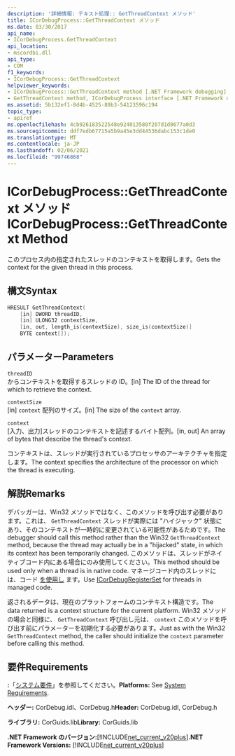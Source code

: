 ```yaml
---
description: '詳細情報: テキスト処理:: GetThreadContext メソッド'
title: ICorDebugProcess::GetThreadContext メソッド
ms.date: 03/30/2017
api_name:
- ICorDebugProcess.GetThreadContext
api_location:
- mscordbi.dll
api_type:
- COM
f1_keywords:
- ICorDebugProcess::GetThreadContext
helpviewer_keywords:
- ICorDebugProcess::GetThreadContext method [.NET Framework debugging]
- GetThreadContext method, ICorDebugProcess interface [.NET Framework debugging]
ms.assetid: 5b132ef1-8d4b-4525-89b3-54123596c194
topic_type:
- apiref
ms.openlocfilehash: 4cb926183522548e924013580f207d1d0677a0d3
ms.sourcegitcommit: ddf7edb67715a5b9a45e3dd44536dabc153c1de0
ms.translationtype: MT
ms.contentlocale: ja-JP
ms.lasthandoff: 02/06/2021
ms.locfileid: "99746868"
---
```

# <a name="icordebugprocessgetthreadcontext-method"></a><span data-ttu-id="0a74c-103">ICorDebugProcess::GetThreadContext メソッド</span><span class="sxs-lookup"><span data-stu-id="0a74c-103">ICorDebugProcess::GetThreadContext Method</span></span>

<span data-ttu-id="0a74c-104">このプロセス内の指定されたスレッドのコンテキストを取得します。</span><span class="sxs-lookup"><span data-stu-id="0a74c-104">Gets the context for the given thread in this process.</span></span>  
  
## <a name="syntax"></a><span data-ttu-id="0a74c-105">構文</span><span class="sxs-lookup"><span data-stu-id="0a74c-105">Syntax</span></span>  
  
```cpp  
HRESULT GetThreadContext(  
    [in] DWORD threadID,  
    [in] ULONG32 contextSize,  
    [in, out, length_is(contextSize), size_is(contextSize)]  
    BYTE context[]);  
```  
  
## <a name="parameters"></a><span data-ttu-id="0a74c-106">パラメーター</span><span class="sxs-lookup"><span data-stu-id="0a74c-106">Parameters</span></span>  

 `threadID`  
 <span data-ttu-id="0a74c-107">からコンテキストを取得するスレッドの ID。</span><span class="sxs-lookup"><span data-stu-id="0a74c-107">[in] The ID of the thread for which to retrieve the context.</span></span>  
  
 `contextSize`  
 <span data-ttu-id="0a74c-108">[in] `context` 配列のサイズ。</span><span class="sxs-lookup"><span data-stu-id="0a74c-108">[in] The size of the `context` array.</span></span>  
  
 `context`  
 <span data-ttu-id="0a74c-109">[入力、出力]スレッドのコンテキストを記述するバイト配列。</span><span class="sxs-lookup"><span data-stu-id="0a74c-109">[in, out] An array of bytes that describe the thread's context.</span></span>  
  
 <span data-ttu-id="0a74c-110">コンテキストは、スレッドが実行されているプロセッサのアーキテクチャを指定します。</span><span class="sxs-lookup"><span data-stu-id="0a74c-110">The context specifies the architecture of the processor on which the thread is executing.</span></span>  
  
## <a name="remarks"></a><span data-ttu-id="0a74c-111">解説</span><span class="sxs-lookup"><span data-stu-id="0a74c-111">Remarks</span></span>  

 <span data-ttu-id="0a74c-112">デバッガーは、Win32 メソッドではなく、このメソッドを呼び出す必要があります。これは、 `GetThreadContext` スレッドが実際には "ハイジャック" 状態にあり、そのコンテキストが一時的に変更されている可能性があるためです。</span><span class="sxs-lookup"><span data-stu-id="0a74c-112">The debugger should call this method rather than the Win32 `GetThreadContext` method, because the thread may actually be in a "hijacked" state, in which its context has been temporarily changed.</span></span> <span data-ttu-id="0a74c-113">このメソッドは、スレッドがネイティブコード内にある場合にのみ使用してください。</span><span class="sxs-lookup"><span data-stu-id="0a74c-113">This method should be used only when a thread is in native code.</span></span> <span data-ttu-id="0a74c-114">マネージコード内のスレッドには、コード [を使用し](icordebugregisterset-interface.md) ます。</span><span class="sxs-lookup"><span data-stu-id="0a74c-114">Use [ICorDebugRegisterSet](icordebugregisterset-interface.md) for threads in managed code.</span></span>  
  
 <span data-ttu-id="0a74c-115">返されるデータは、現在のプラットフォームのコンテキスト構造です。</span><span class="sxs-lookup"><span data-stu-id="0a74c-115">The data returned is a context structure for the current platform.</span></span> <span data-ttu-id="0a74c-116">Win32 メソッドの場合と同様に、 `GetThreadContext` 呼び出し元は、 `context` このメソッドを呼び出す前にパラメーターを初期化する必要があります。</span><span class="sxs-lookup"><span data-stu-id="0a74c-116">Just as with the Win32 `GetThreadContext` method, the caller should initialize the `context` parameter before calling this method.</span></span>  
  
## <a name="requirements"></a><span data-ttu-id="0a74c-117">要件</span><span class="sxs-lookup"><span data-stu-id="0a74c-117">Requirements</span></span>  

 <span data-ttu-id="0a74c-118">**:**「[システム要件](../../get-started/system-requirements.md)」を参照してください。</span><span class="sxs-lookup"><span data-stu-id="0a74c-118">**Platforms:** See [System Requirements](../../get-started/system-requirements.md).</span></span>  
  
 <span data-ttu-id="0a74c-119">**ヘッダー:** CorDebug.idl、CorDebug.h</span><span class="sxs-lookup"><span data-stu-id="0a74c-119">**Header:** CorDebug.idl, CorDebug.h</span></span>  
  
 <span data-ttu-id="0a74c-120">**ライブラリ:** CorGuids.lib</span><span class="sxs-lookup"><span data-stu-id="0a74c-120">**Library:** CorGuids.lib</span></span>  
  
 <span data-ttu-id="0a74c-121">**.NET Framework のバージョン:**[!INCLUDE[net_current_v20plus](../../../../includes/net-current-v20plus-md.md)]</span><span class="sxs-lookup"><span data-stu-id="0a74c-121">**.NET Framework Versions:** [!INCLUDE[net_current_v20plus](../../../../includes/net-current-v20plus-md.md)]</span></span>
